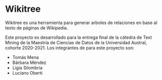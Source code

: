 # Wikitree

Wikitree es una herramienta para generar arboles de relaciones en base al texto de páginas de Wikipedia.

Este proyecto es desarrollado para la entrega final de la cátedra de Text Mining de la Maestría de Ciencias de Datos de la Universidad Austral, cohorte 2020-2021. Los integrantes de para este proyecto son:

* Tomás Mena
* Bárbara Méndez
* Ligia Silombria
* Luciano Oberti